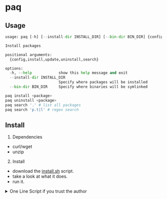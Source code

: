 # paq

## Usage

```python
usage: paq [-h] [--install-dir INSTALL_DIR] [--bin-dir BIN_DIR] {config,install,update,uninstall,search} ...

Install packages

positional arguments:
  {config,install,update,uninstall,search}

options:
  -h, --help            show this help message and exit
  --install-dir INSTALL_DIR
                        Specify where packages will be installed
  --bin-dir BIN_DIR     Specify where binaries will be symlinked
```

```bash
paq install <package>
paq uninstall <package>
paq search '.' # list all packages
paq search 'p.t|l' # regex search
```

## Install

1. Dependencies

  - curl/wget
  - unzip

2. Install

  - download the [install.sh](https://raw.githubusercontent.com/Saverio976/paq/main/install.sh) script.
  - take a look at what it does.
  - run it.

<details>
  <summary>One Line Script if you trust the author</summary>

```bash
curl -fsSL https://raw.githubusercontent.com/Saverio976/paq/main/install.sh | \
  BIN_DIR="$HOME/.local/bin" bash
```

</details>

```bash

```
